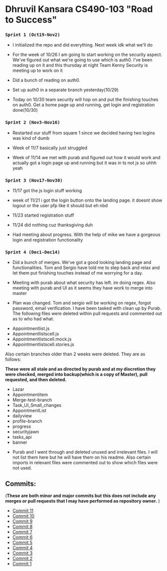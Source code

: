 
#                           Dhruvil Kansara CS490-103 "Road to Success"

### ```Sprint 1 (Oct19-Nov2)```
+ I initialized the repo and did everything. Next week idk what we'll do

+ For the week of 10/26 I am going to start working on the security aspect. We've figured out what we're going to use 
which is auth0. I've been reading up on it and this thursday at night Team Kenny Security is meeting up to work on it

+ Did a bunch of reading on auth0. 

+ Set up auth0 in a separate branch yesterday(10/29)

+ Today on 10/30 team security will hop on and put the finishing touches on auth0. Get a home page up and running, get login and registration done(10/30)
 
### ```Sprint 2 (Nov3-Nov16)```
+ Restarted our stuff from square 1 since we decided having two logins was kind of dumb

+ Week of 11/7 basically just struggled

+ Week of 11/14 we met with purab and figured out how it would work and actually got a login page up and running but it was in ts not js so uhhh yeah

### ```Sprint 3 (Nov17-Nov30)```
+ 11/17 got the js login stuff working

+ week of 11/21 i got the login button onto the landing page. it doesnt show logout or the user pfp like it should but eh nbd
+ 11/23 started registration stuff

+ 11/24 did nothing cuz thanksgiving duh

+ Had meeting about progress. With the help of mike we have a gorgeous login and registration functionality

### ```Sprint 4 (Dec1-Dec14)```
+ Did a bunch of merges. We've got a good looking landing page and functionalities. Tom and Sergio have told me to step back and relax and let them put finishing touches instead of me worrying for a day. 

+ Meeting with purab about what security has left. im doing regex. Also meeting with purab and UI as it seems they have work to merge into master

+ Plan was changed. Tom and sergio will be working on regex, forgot password, email verification. I have been tasked with clean up by Purab. The following files were deleted within pull requests and commented out as to who had what.
- Appointmentlist.js 
- Appointmentlistscell.js
- Appointmentlistscell.mock.js
- Appointmentlistscell.stories.js

Also certain branches older than 2 weeks were deleted. They are as follows: 

**These were all stale and as directed by purab and at my discretion they were checked, merged into backup(which is a copy of Master), pull requested, and then deleted.**
- Lazar 
- Appointmentitem
- Merge-test-branch
- Task_UI_Small_changes
- AppointmentList
- dailyview
- profile-branch
- progress
- securityjawn
- tasks_api
- banner

+ Purab and I went through and deleted unused and irrelevant files. I will not list them here but he will have them on his readme. Also certain imports in relevant files were commented out to show which files were not used. 

## Commits:
(**These are both minor and major commits but this does not include any merges or pull requests that I may have performed as repository owner.** )
  * [Commit 11](https://github.com/dhruvilk/Road-To-Success/commit/3b8ab4c8b05e71178a37e1ef8fe21858fa452d8f)
  * [Commit 10](https://github.com/dhruvilk/Road-To-Success/commit/70793898f2fee75ef593e4ea79e1804d17326e58)
  * [Commit 9](https://github.com/dhruvilk/Road-To-Success/commit/c1abfa79f23a99def216e7414d95b316c215d019)
  * [Commit 8](https://github.com/dhruvilk/Road-To-Success/commit/ff6aa50224acbb4622ab6c20a124a6cfcd7c65bb)
  * [Commit 7](https://github.com/dhruvilk/Road-To-Success/commit/f4dfd82887df817605bc7bc55e7f246d945596a9)
  * [Commit 6](https://github.com/dhruvilk/Road-To-Success/commit/9c500aba76af0414f4d17bde5de46fb3f7944748)
  * [Commit 5](https://github.com/dhruvilk/Road-To-Success/commit/2769bd201465de0aee50d5b854687935978f0658)
  * [Commit 4](https://github.com/dhruvilk/Road-To-Success/commit/2d34846621a84562519c0e60bb2b8e45586c634a)
  * [Commit 3](https://github.com/dhruvilk/Road-To-Success/commit/baaf91f6fbe5831e01d14e480b5128d6924bc359)
  * [Commit 2](https://github.com/dhruvilk/Road-To-Success/commit/a87ee356f02013eef03841a8a88b051d93dea6a9)
  * [Commit 1](https://github.com/dhruvilk/Road-To-Success/commit/a02025bf9473eaedb6d3ea682513df5121ab91b3)
